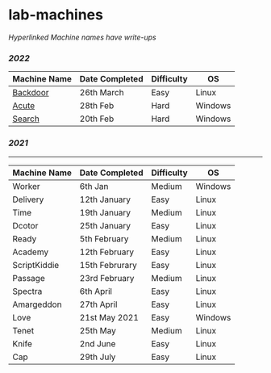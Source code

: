 # lab-machines

_Hyperlinked Machine names have write-ups_

### _2022_

| Machine Name                                       | Date Completed | Difficulty | OS      |
| -------------------------------------------------- | -------------- | ---------- | ------- |
| [Backdoor](linux-boxes/backdoor-writeup-mar-22.md) | 26th March     | Easy       | Linux   |
| [Acute](windows-boxes/acute-writeup-feb-22.md)     | 28th Feb       | Hard       | Windows |
| [Search](windows-boxes/search-writeup-feb-22.md)   | 20th Feb       | Hard       | Windows |

### _2021_

****

| Machine Name | Date Completed | Difficulty | OS      |
| ------------ | -------------- | ---------- | ------- |
| Worker       | 6th Jan        | Medium     | Windows |
| Delivery     | 12th January   | Easy       | Linux   |
| Time         | 19th January   | Medium     | Linux   |
| Dcotor       | 25th January   | Easy       | Linux   |
| Ready        | 5th February   | Medium     | Linux   |
| Academy      | 12th February  | Easy       | Linux   |
| ScriptKiddie | 15th Februrary | Easy       | Linux   |
| Passage      | 23rd February  | Medium     | Linux   |
| Spectra      | 6th April      | Easy       | Linux   |
| Amargeddon   | 27th April     | Easy       | Linux   |
| Love         | 21st May 2021  | Easy       | Windows |
| Tenet        | 25th May       | Medium     | Linux   |
| Knife        | 2nd June       | Easy       | Linux   |
| Cap          | 29th July      | Easy       | Linux   |
